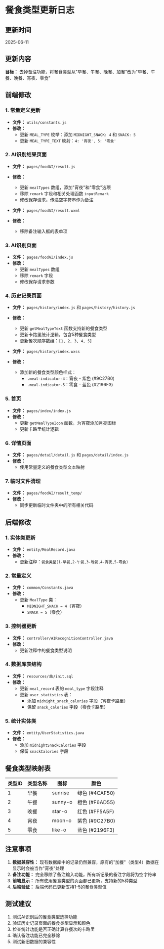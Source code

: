 # 餐食类型更新日志

## 更新时间
2025-06-11

## 更新内容
**目标：** 去掉备注功能，将餐食类型从"早餐、午餐、晚餐、加餐"改为"早餐、午餐、晚餐、宵夜、零食"

## 前端修改

### 1. 常量定义更新
- **文件：** `utils/constants.js`
- **修改：**
  - 更新 `MEAL_TYPE` 枚举：添加 `MIDNIGHT_SNACK: 4` 和 `SNACK: 5`
  - 更新 `MEAL_TYPE_TEXT` 映射：`4: '宵夜', 5: '零食'`

### 2. AI识别结果页面
- **文件：** `pages/foodAI/result.js`
- **修改：**
  - 更新 `mealTypes` 数组，添加"宵夜"和"零食"选项
  - 移除 `remark` 字段和相关处理函数 `inputRemark`
  - 修改保存请求，传递空字符串作为备注

- **文件：** `pages/foodAI/result.wxml`
- **修改：**
  - 移除备注输入框的表单项

### 3. AI识别页面
- **文件：** `pages/foodAI/index.js`
- **修改：**
  - 更新 `mealTypes` 数组
  - 移除 `remark` 字段
  - 修改保存请求参数

### 4. 历史记录页面
- **文件：** `pages/history/index.js` 和 `pages/history/history.js`
- **修改：**
  - 更新 `getMealTypeText` 函数支持新的餐食类型
  - 更新卡路里统计逻辑，包含5种餐食类型
  - 更新餐次顺序数组：`[1, 2, 3, 4, 5]`

- **文件：** `pages/history/index.wxss`
- **修改：**
  - 添加新的餐食类型颜色样式：
    - `.meal-indicator-4`：宵夜 - 紫色 (#9C27B0)
    - `.meal-indicator-5`：零食 - 蓝色 (#2196F3)

### 5. 首页
- **文件：** `pages/index/index.js`
- **修改：**
  - 更新 `getMealTypeIcon` 函数，为宵夜添加月亮图标
  - 更新卡路里统计逻辑

### 6. 详情页面
- **文件：** `pages/detail/detail.js` 和 `pages/detail/index.js`
- **修改：**
  - 使用常量定义的餐食类型文本映射

### 7. 临时文件清理
- **文件：** `pages/foodAI/result_temp/`
- **修改：**
  - 同步更新临时文件夹中的所有相关代码

## 后端修改

### 1. 实体类更新
- **文件：** `entity/MealRecord.java`
- **修改：**
  - 更新注释：`餐食类型(1-早餐,2-午餐,3-晚餐,4-宵夜,5-零食)`

### 2. 常量定义
- **文件：** `common/Constants.java`
- **修改：**
  - 更新 `MealType` 类：
    - `MIDNIGHT_SNACK = 4`（宵夜）
    - `SNACK = 5`（零食）

### 3. 控制器更新
- **文件：** `controller/AIRecognitionController.java`
- **修改：**
  - 更新注释中的餐食类型说明

### 4. 数据库表结构
- **文件：** `resources/db/init.sql`
- **修改：**
  - 更新 `meal_record` 表的 `meal_type` 字段注释
  - 更新 `user_statistics` 表：
    - 添加 `midnight_snack_calories` 字段（宵夜卡路里）
    - 保留 `snack_calories` 字段（零食卡路里）

### 5. 统计实体类
- **文件：** `entity/UserStatistics.java`
- **修改：**
  - 添加 `midnightSnackCalories` 字段
  - 保留 `snackCalories` 字段

## 餐食类型映射表

| 类型ID | 类型名称 | 图标 | 颜色 |
|--------|----------|------|------|
| 1 | 早餐 | sunrise | 绿色 (#4CAF50) |
| 2 | 午餐 | sunny-o | 橙色 (#F6AD55) |
| 3 | 晚餐 | star-o | 红色 (#FF5A5F) |
| 4 | 宵夜 | moon-o | 紫色 (#9C27B0) |
| 5 | 零食 | like-o | 蓝色 (#2196F3) |

## 注意事项

1. **数据兼容性：** 现有数据库中的记录仍然兼容，原有的"加餐"（类型4）数据在显示时会被当作"宵夜"处理
2. **备注功能：** 完全移除了备注输入功能，所有新记录的备注字段将为空字符串
3. **前端显示：** 所有使用餐食类型的页面都已更新，支持新的5种类型
4. **后端验证：** 后端代码已更新支持1-5的餐食类型值

## 测试建议

1. 测试AI识别后的餐食类型选择功能
2. 验证历史记录页面的餐食类型显示和颜色
3. 检查统计功能是否正确计算各餐次的卡路里
4. 确认备注功能已完全移除
5. 测试新旧数据的兼容性 